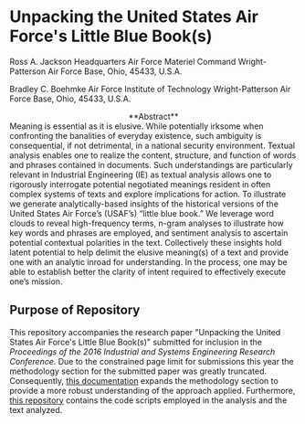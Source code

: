 # Unpacking the United States Air Force's Little Blue Book(s)

Ross A. Jackson
Headquarters Air Force Materiel Command
Wright-Patterson Air Force Base, Ohio, 45433, U.S.A.


Bradley C. Boehmke
Air Force Institute of Technology
Wright-Patterson Air Force Base, Ohio, 45433, U.S.A.


<center>
**Abstract**
</center>
Meaning is essential as it is elusive. While potentially irksome when confronting the banalities of everyday existence, such ambiguity is consequential, if not detrimental, in a national security environment. Textual analysis enables one to realize the content, structure, and function of words and phrases contained in documents. Such understandings are particularly relevant in Industrial Engineering (IE) as textual analysis allows one to rigorously interrogate potential negotiated meanings resident in often complex systems of texts and explore implications for action. To illustrate we generate analytically-based insights of the historical versions of the United States Air Force’s (USAF’s) “little blue book.” We leverage word clouds to reveal high-frequency terms, n-gram analyses to illustrate how key words and phrases are employed, and sentiment analysis to ascertain potential contextual polarities in the text. Collectively these insights hold latent potential to help delimit the elusive meaning(s) of a text and provide one with an analytic inroad for understanding. In the process, one may be able to establish better the clarity of intent required to effectively execute one’s mission.

## Purpose of Repository
This repository accompanies the research paper "Unpacking the United States Air Force's Little Blue Book(s)" submitted for inclusion in the *Proceedings of the 2016 Industrial and Systems Engineering Research Conference.*  Due to the constrained page limit for submissions this year the methodology section for the submitted paper was greatly truncated. Consequently, [this documentation](http://rpubs.com/bradleyboehmke/littlebluebook) expands the methodology section to provide a more robust understanding of the approach applied. Furthermore, [this repository](https://github.com/bradleyboehmke/Air-Force-Little-Blue-Book) contains the code scripts employed in the analysis and the text analyzed.



